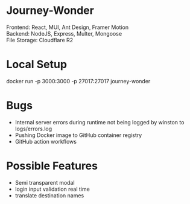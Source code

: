 # Journey-Wonder

Frontend: React, MUI, Ant Design, Framer Motion    
Backend: NodeJS, Express, Multer, Mongoose  
File Storage: Cloudflare R2  

# Local Setup
docker run -p 3000:3000 -p 27017:27017 journey-wonder

# Bugs
- Internal server errors during runtime not being logged by winston to logs/errors.log
- Pushing Docker image to GitHub container registry
- GitHub action workflows

# Possible Features
- Semi transparent modal
- login input validation real time
- translate destination names